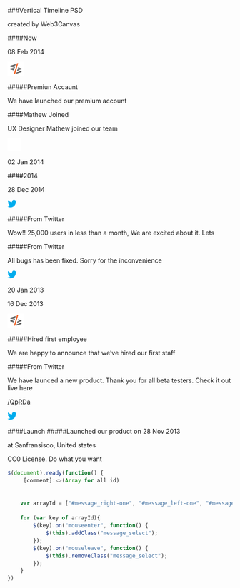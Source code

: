###Vertical Timeline PSD

created by Web3Canvas

####Now

08 Feb 2014

![Image](img/logomedcopy2.png)

#####Premiun Accaunt</h5>

We have launched our premium account
        
####Mathew Joined
                    
UX Designer Mathew joined our team
               
![Image white squere](img/white.png)
               
02 Jan 2014

####2014</h4>

28 Dec 2014

![Image twitter](img/twitter-bird-light-bgscopy2.png)

#####From Twitter
                    
Wow!! 25,000 users in less than a month, We are excited about it. Lets

#####From Twitter</h5>

All bugs has been fixed. Sorry for the inconvenience

![Image twitter](img/twitter-bird-light-bgscopy2.png)              
              
20 Jan 2013

16 Dec 2013

![Image](img/logomedcopy2.png)

#####Hired first employee

We are happy to announce that we’ve hired our first staff

#####From Twitter
                
We have launced a new product. Thank you for all beta testers. Check it out live here

[/QpRDa](http://t.co/QpRDa)

![Image twitter](img/twitter-bird-light-bgscopy2.png)      

####Launch
#####Launched our product on 28 Nov 2013

at Sanfransisco, United states
     
CC0 License. Do what you want

```javascript
$(document).ready(function() {
     [comment]:<>(Array for all id)


    var arrayId = ["#message_right-one", "#message_left-one", "#message_right-two", "#message_left-two", "#message_right-three", "#message_left-three", "#message-last", "#cc"]; 

    for (var key of arrayId){
        $(key).on("mouseenter", function() {
            $(this).addClass("message_select");
        });
        $(key).on("mouseleave", function() {
            $(this).removeClass("message_select");
        });
    }
})
```
